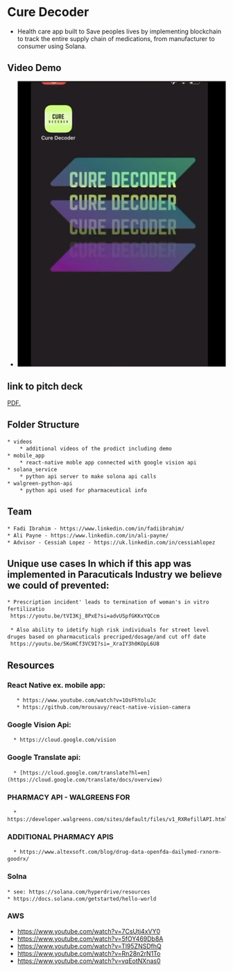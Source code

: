 # Cure Decoder 
  * Health care app built to Save peoples lives by implementing blockchain to track the entire supply chain of medications, from manufacturer to consumer using Solana.

## Video Demo 
  * [![Cure Decoder- Demo](./demo.png)](https://github.com/payneal/cure_decoder/blob/main/videos/export_1697395528376.mov)

## link to pitch deck
<a href="username.github.io/folder/document.pdf](https://github.com/payneal/cure_decoder/blob/main/pitch_decki/Cure Decoder Pitch Deck Presentation.pdf" target="_blank">PDF.</a>

## Folder Structure
    * videos 
        * additional videos of the prodict including demo
    * mobile_app
        * react-native moble app connected with google vision api
    * solana_service
        * python api server to make solona api calls
    * walgreen-python-api
        * python api used for pharmaceutical info

## Team
    * Fadi Ibrahim - https://www.linkedin.com/in/fadiibrahim/
    * Ali Payne - https://www.linkedin.com/in/ali-payne/
    * Advisor - Cessiah Lopez - https://uk.linkedin.com/in/cessiahlopez 


## Unique use cases In which if this app was implemented in Paracuticals Industry we believe we could of prevented:
    * Prescription incident' leads to termination of woman's in vitro fertilizatio
     https://youtu.be/tVI3Kj_8PxE?si=advUSpfGKKxYQCcm
     
     * Also ability to idetify high risk individuals for street level druges based on pharmacuticals precriped/dosage/and cut off date
     https://youtu.be/5KoHCf3VC9I?si=_XraIY3h0KOpL6U8
     
    
## Resources 
   ### React Native ex. mobile app:
       * https://www.youtube.com/watch?v=1OsFhYoluJc
       * https://github.com/mrousavy/react-native-vision-camera

  ### Google Vision Api:
      * https://cloud.google.com/vision
      
  ### Google Translate api:
      * [https://cloud.google.com/translate?hl=en](https://cloud.google.com/translate/docs/overview)

  ### PHARMACY API - WALGREENS FOR 
      * https://developer.walgreens.com/sites/default/files/v1_RXRefillAPI.html
        
  ### ADDITIONAL PHARMACY APIS
      * https://www.altexsoft.com/blog/drug-data-openfda-dailymed-rxnorm-goodrx/ 
    
  ### Solna
    * see: https://solana.com/hyperdrive/resources 
    * https://docs.solana.com/getstarted/hello-world
  
  ### AWS
   * https://www.youtube.com/watch?v=7CsUtj4xVY0
   * https://www.youtube.com/watch?v=5fOY469Db8A
   * https://www.youtube.com/watch?v=Tl95ZNSDfhQ
   * https://www.youtube.com/watch?v=Rn28n2rN1To
   * https://www.youtube.com/watch?v=vqEotNXnas0
      
